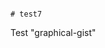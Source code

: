                                                                                                                                                                                                                                                                                                                                     # test7
Test "graphical-gist"